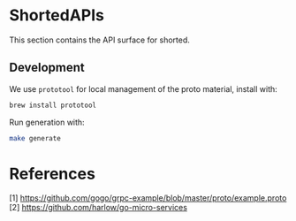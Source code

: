 # ShortedAPIs

This section contains the API surface for shorted. 

## Development

We use `prototool` for local management of the proto material, install with:

```bash
brew install prototool
```

Run generation with:

```bash
make generate
```


# References

[1] https://github.com/gogo/grpc-example/blob/master/proto/example.proto
[2] https://github.com/harlow/go-micro-services
